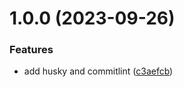 # 1.0.0 (2023-09-26)


### Features

* add husky and commitlint ([c3aefcb](https://github.com/SteveTseng/auto-release/commit/c3aefcb365d9c3dcefedb67ff02a96dc7f78fc96))
